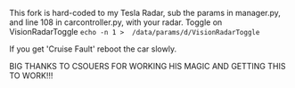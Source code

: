 This fork is hard-coded to my Tesla Radar, sub the params in manager.py, and line 108 in carcontroller.py,  with your radar.
Toggle on VisionRadarToggle
  ```echo -n 1 >  /data/params/d/VisionRadarToggle```
  
If you get 'Cruise Fault' reboot the car slowly.

BIG THANKS TO CSOUERS FOR WORKING HIS MAGIC AND GETTING THIS TO WORK!!!
